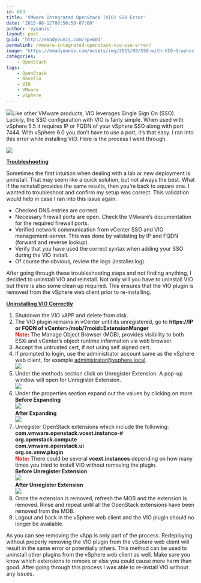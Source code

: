 ```yaml
---
id: 603
title: 'VMware Integrated OpenStack (VIO) SSO Error'
date: '2015-08-12T08:56:50-07:00'
author: 'eyounis'
layout: post
guid: 'http://emadyounis.com/?p=603'
permalink: /vmware-integrated-openstack-vio-sso-error/
image: 'https://emadyounis.com/assets/img/2015/08/SSO-with-VIO-Graphic.png'
categories:
    - OpenStack
tags:
    - OpenStack
    - Ravello
    - VIO
    - VMware
    - vSphere
---
```


![](https://emadyounis.com/assets/img/2015/08/SSO-with-VIO-Graphic.png?resize=309%2C217)Like other VMware products, VIO leverages Single Sign On (SSO). Luckily, the SSO configuration with VIO is fairly simple. When used with vSphere 5.5 it requires IP or FQDN of your vSphere SSO along with port 7444. With vSphere 6.0 you don’t have to use a port, it’s that easy. I ran into this error while installing VIO. Here is the process I went through.

[![](https://emadyounis.com/assets/img/2015/07/VIO-SSO-Error.jpg?resize=322%2C140)](https://emadyounis.com/assets/img/2015/07/VIO-SSO-Error.jpg)

<span style="text-decoration: underline;">**Troubleshooting**</span>

Sometimes the first intuition when dealing with a lab or new deployment is uninstall. That may seem like a quick solution, but not always the best. What if the reinstall provides the same results, then you’re back to square one. I wanted to troubleshoot and confirm my setup was correct. This validation would help in case I ran into this issue again.

- Checked DNS entries are correct.
- Necessary firewall ports are open. Check the VMware’s documentation for the required firewall ports.
- Verified network communication from vCenter SSO and VIO management-server. This was done by validating by IP and FQDN (forward and reverse lookup).
- Verify that you have used the correct syntax when adding your SSO during the VIO install.
- Of course the obvious, review the logs (installer.log).

After going through these troubleshooting steps and not finding anything, I decided to uninstall VIO and reinstall. Not only will you have to uninstall VIO but there is also some clean up required. This ensures that the VIO plugin is removed from the vSphere web client prior to re-installing.

<span style="text-decoration: underline;">**Uninstalling VIO Correctly**</span>

1. Shutdown the VIO vAPP and delete from disk.
2. The VIO plugin remains in vCenter until its unregistered, go to **https://IP or FQDN of vCenter&gt;/mob/?moid=ExtensionManger**  
    <span style="color: #ff0000;">**Note:**</span> The Manage Object Browser (MOB), provides visibility to both ESXi and vCenter’s object runtime information via web browser.
3. Accept the untrusted cert, if not using self signed cert.
4. If prompted to login, use the administrator account same as the vSphere web client, for example administrator@vsphere.local.  
    [![](https://emadyounis.com/assets/img/2015/08/Mob-Login-VIO.jpg?resize=363%2C287)](https://emadyounis.com/assets/img/2015/08/Mob-Login-VIO.jpg)
5. Under the methods section click on Unregister Extension. A pop-up window will open for Unregister Extension.  
    [![](https://emadyounis.com/assets/img/2015/08/VIO-Unrgister-Extenion.jpg?resize=1264%2C584)](https://emadyounis.com/assets/img/2015/08/VIO-Unrgister-Extenion.jpg)
6. Under the properties section expand out the values by clicking on more.  
    **Before Expanding**  
    [![](https://emadyounis.com/assets/img/2015/08/VIO-Properties-More.jpg?resize=1264%2C276)](https://emadyounis.com/assets/img/2015/08/VIO-Properties-More.jpg)  
    **After Expanding**  
    [![](https://emadyounis.com/assets/img/2015/08/VIO-Properties-More-Expanded.jpg?resize=1241%2C558)](https://emadyounis.com/assets/img/2015/08/VIO-Properties-More-Expanded.jpg)
7. Unregister OpenStack extensions which include the following:  
    **com.vmware.openstack.vcext.instance-#**  
    **org.openstack.compute**  
    **com.vmware.openstack.ui**  
    **org.os.vmw.plugin**  
    <span style="color: #ff0000;">**Note:**</span> There could be several **vcext.instances** depending on how many times you tried to install VIO without removing the plugin.  
    **Before Unregister Extension**  
    [![](https://emadyounis.com/assets/img/2015/08/VIO-Unregister-Extension.jpg?resize=818%2C303)](https://emadyounis.com/assets/img/2015/08/VIO-Unregister-Extension.jpg)  
    **After Unregister Extension**  
    [![](https://emadyounis.com/assets/img/2015/08/After-VIO-Unrgister-Extension.jpg?resize=796%2C340)](https://emadyounis.com/assets/img/2015/08/After-VIO-Unrgister-Extension.jpg)
8. Once the extension is removed, refresh the MOB and the extension is removed. Rinse and repeat until all the OpenStack extensions have been removed from the MOB.
9. Logout and back in the vSphere web client and the VIO plugin should no longer be available.

As you can see removing the vApp is only part of the process. Redeploying without properly removing the VIO plugin from the vSphere web client will result in the same error or potentially others. This method can be used to uninstall other plugins from the vSphere web client as well. Make sure you know which extensions to remove or else you could cause more harm than good. After going through this process I was able to re-install VIO without any issues.
